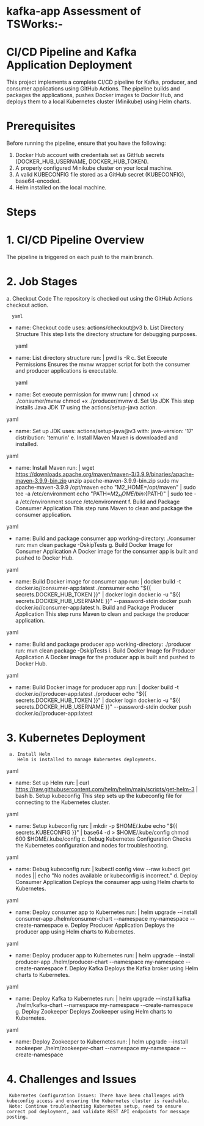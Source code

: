# kafka-app Assessment of TSWorks:-

# CI/CD Pipeline and Kafka Application Deployment
This project implements a complete CI/CD pipeline for Kafka, producer, and consumer applications using GitHub Actions. The pipeline builds and packages the applications, pushes Docker images to Docker Hub, and deploys them to a local Kubernetes cluster (Minikube) using Helm charts.

# Prerequisites
Before running the pipeline, ensure that you have the following:
1. Docker Hub account with credentials set as GitHub secrets (DOCKER_HUB_USERNAME, DOCKER_HUB_TOKEN).
2. A properly configured Minikube cluster on your local machine.
3. A valid KUBECONFIG file stored as a GitHub secret (KUBECONFIG), base64-encoded.
4. Helm installed on the local machine.

# Steps
# 1. CI/CD Pipeline Overview
The pipeline is triggered on each push to the main branch.

# 2. Job Stages
   a. Checkout Code
      The repository is checked out using the GitHub Actions checkout action.

      yaml
- name: Checkout code
  uses: actions/checkout@v3 
   b. List Directory Structure
      This step lists the directory structure for debugging purposes.

     yaml
- name: List directory structure
  run: |
    pwd
    ls -R
   c. Set Execute Permissions
      Ensures the mvnw wrapper script for both the consumer and producer applications is executable.

     yaml
- name: Set execute permission for mvnw
  run: |
    chmod +x ./consumer/mvnw
    chmod +x ./producer/mvnw
   d. Set Up JDK
      This step installs Java JDK 17 using the actions/setup-java action.

yaml
- name: Set up JDK
  uses: actions/setup-java@v3
  with:
    java-version: '17'
    distribution: 'temurin'
  e. Install Maven
     Maven is downloaded and installed.

yaml
- name: Install Maven
  run: |
    wget https://downloads.apache.org/maven/maven-3/3.9.9/binaries/apache-maven-3.9.9-bin.zip
    unzip apache-maven-3.9.9-bin.zip
    sudo mv apache-maven-3.9.9 /opt/maven
    echo "M2_HOME=/opt/maven" | sudo tee -a /etc/environment
    echo "PATH=${M2_HOME}/bin:${PATH}" | sudo tee -a /etc/environment
    source /etc/environment
  f. Build and Package Consumer Application
     This step runs Maven to clean and package the consumer application.

yaml
- name: Build and package consumer app
  working-directory: ./consumer
  run: mvn clean package -DskipTests
  g. Build Docker Image for Consumer Application
     A Docker image for the consumer app is built and pushed to Docker Hub.

yaml
- name: Build Docker image for consumer app
  run: |
    docker build -t docker.io/<your-docker-username>/consumer-app:latest ./consumer
    echo "${{ secrets.DOCKER_HUB_TOKEN }}" | docker login docker.io -u "${{ secrets.DOCKER_HUB_USERNAME }}" --password-stdin
    docker push docker.io/<your-docker-username>/consumer-app:latest
  h. Build and Package Producer Application
     This step runs Maven to clean and package the producer application.

yaml
- name: Build and package producer app
  working-directory: ./producer
  run: mvn clean package -DskipTests
  i. Build Docker Image for Producer Application
     A Docker image for the producer app is built and pushed to Docker Hub.

yaml
- name: Build Docker image for producer app
  run: |
    docker build -t docker.io/<your-docker-username>/producer-app:latest ./producer
    echo "${{ secrets.DOCKER_HUB_TOKEN }}" | docker login docker.io -u "${{ secrets.DOCKER_HUB_USERNAME }}" --password-stdin
    docker push docker.io/<your-docker-username>/producer-app:latest

# 3. Kubernetes Deployment
     a. Install Helm
        Helm is installed to manage Kubernetes deployments.

yaml
- name: Set up Helm
  run: |
    curl https://raw.githubusercontent.com/helm/helm/main/scripts/get-helm-3 | bash
     b. Setup kubeconfig
        This step sets up the kubeconfig file for connecting to the Kubernetes cluster.

yaml
- name: Setup kubeconfig
  run: |
    mkdir -p $HOME/.kube
    echo "${{ secrets.KUBECONFIG }}" | base64 -d > $HOME/.kube/config
    chmod 600 $HOME/.kube/config
     c. Debug Kubernetes Configuration
        Checks the Kubernetes configuration and nodes for troubleshooting.

yaml
- name: Debug kubeconfig
  run: |
    kubectl config view --raw
    kubectl get nodes || echo "No nodes available or kubeconfig is incorrect."
     d. Deploy Consumer Application
        Deploys the consumer app using Helm charts to Kubernetes.

yaml
- name: Deploy consumer app to Kubernetes
  run: |
    helm upgrade --install consumer-app ./helm/consumer-chart --namespace my-namespace --create-namespace
     e. Deploy Producer Application
        Deploys the producer app using Helm charts to Kubernetes.

yaml
- name: Deploy producer app to Kubernetes
  run: |
    helm upgrade --install producer-app ./helm/producer-chart --namespace my-namespace --create-namespace
    f. Deploy Kafka
       Deploys the Kafka broker using Helm charts to Kubernetes.

yaml
- name: Deploy Kafka to Kubernetes
  run: |
    helm upgrade --install kafka ./helm/kafka-chart --namespace my-namespace --create-namespace
     g. Deploy Zookeeper
        Deploys Zookeeper using Helm charts to Kubernetes.

yaml
- name: Deploy Zookeeper to Kubernetes
  run: |
    helm upgrade --install zookeeper ./helm/zookeeper-chart --namespace my-namespace --create-namespace

# 4. Challenges and Issues
     Kubernetes Configuration Issues: There have been challenges with kubeconfig access and ensuring the Kubernetes cluster is reachable.
     Note: Continue troubleshooting Kubernetes setup, need to ensure correct pod deployment, and validate REST API endpoints for message posting.

